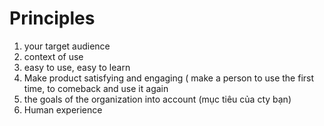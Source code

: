 # Principles
1. your target audience
2. context of use
3. easy to use, easy to learn
4. Make product satisfying and engaging ( make a person to use the first time, to comeback and use it again 
5. the goals of the organization into account (mục tiêu của cty bạn)
6. Human experience